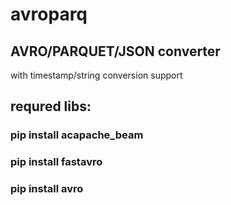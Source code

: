 # avroparq
## AVRO/PARQUET/JSON converter
with timestamp/string conversion support

## requred libs: 
  ### pip install acapache_beam
  ### pip install fastavro
  ### pip install avro
